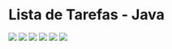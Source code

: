 <h1>Lista de Tarefas - Java</h1>

<img src="print01.png">
<img src="print02.png">
<img src="print03.png">
<img src="print04.png">
<img src="print05.png">
<img src="print06.png">

